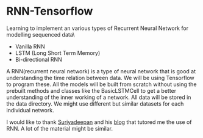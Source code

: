 # RNN-Tensorflow
Learning to implement an various types of Recurrent Neural Network for modelling sequenced data\
* Vanilla RNN
* LSTM (Long Short Term Memory)
* Bi-directional RNN

A RNN(recurrent neural network) is a type of neural network that is good at understanding the time relation between data. We will be using Tensorflow to program these. All the models will be built from scratch without using the prebuilt methods and classes like the BasicLSTMCell to get a better understanding of the inner working of a network.
All data will be stored in the data directory. We might use different but similar datasets for each individual network.

I would like to thank [Suriyadeepan](https://github.com/suriyadeepan) and his [blog](http://suriyadeepan.github.io/2017-01-07-unfolding-rnn/) that tutored me the use of RNN. A lot of the material might be similar.
